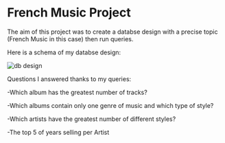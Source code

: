 # French Music Project
The aim of this project was to create a databse design with a precise topic (French Music in this case) then run queries.

Here is a schema of my databse design:



![db design](https://user-images.githubusercontent.com/113995013/215272316-b3fce3ed-3af9-45b4-9337-7472d49e184f.jpg)



Questions I answered thanks to my queries:

-Which album has the greatest number of tracks?

-Which albums contain only one genre of music and which type of style?

-Which artists have the greatest number of different styles?

-The top 5 of years selling per Artist


